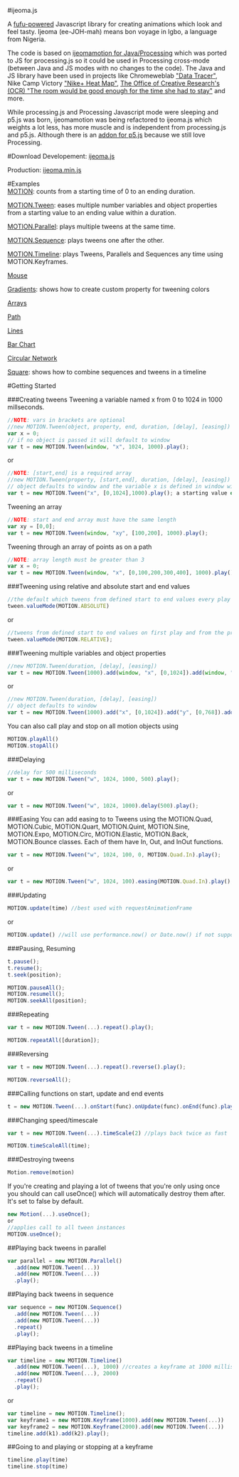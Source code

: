 #ijeoma.js
 
A [fufu-powered](http://en.wikipedia.org/wiki/Fufu) Javascript library for creating animations which look and feel tasty. Ijeoma (ee-JOH-mah) means bon voyage in Igbo, a language from Nigeria. 

The code is based on [ijeomamotion for Java/Processing](https://github.com/ekeneijeoma/ijeomamotion) which was ported to JS for processing.js so it could be used in Processing cross-mode (between Java and JS modes with no changes to the code). The Java and JS library have been used in projects like Chromeweblab ["Data Tracer"](https://www.youtube.com/watch?v=RrgjufJhmwk#t=40), Nike Camp Victory ["Nike+ Heat Map"](https://www.youtube.com/watch?v=xtTGsYyR0Ng#t=140), [The Office of Creative Research's (OCR) "The room would be good enough for the time she had to stay"](https://vimeo.com/69681117) and more. 

While processing.js and Processing Javascript mode were sleeping and p5.js was born, ijeomamotion was being refactored to ijeoma.js which weights a lot less, has more muscle and is independent from processing.js and p5.js. Although there is an [addon for p5.js](https://github.com/ekeneijeoma/p5.ijeoma.js) because we still love Processing. 

#Download 
Developement: [ijeoma.js](http://goo.gl/04mfZ7)

Production: [ijeoma.min.js](http://goo.gl/c5OR98)

#Examples  
[MOTION](http://ekeneijeoma.github.io/ijeoma.js/examples/Motion.html): counts from a starting time of 0 to an ending duration. 

[MOTION.Tween](http://ekeneijeoma.github.io/ijeoma.js/examples/Tween.html): eases multiple number variables and object properties from a starting value to an ending value within a duration. 

[MOTION.Parallel](http://ekeneijeoma.github.io/ijeoma.js/examples/Parallel.html): plays multiple tweens at the same time.

[MOTION.Sequence](http://ekeneijeoma.github.io/ijeoma.js/examples/Sequence.html): plays tweens one after the other.

[MOTION.Timeline](http://ekeneijeoma.github.io/ijeoma.js/examples/Timeline.html): plays Tweens, Parallels and Sequences any time using MOTION.Keyframes.

[Mouse](http://ekeneijeoma.github.io/ijeoma.js/examples/mouse.html)

[Gradients](http://ekeneijeoma.github.io/ijeoma.js/examples/gradients.html): shows how to create custom property for tweening colors

[Arrays](http://ekeneijeoma.github.io/ijeoma.js/examples/arrays.html)

[Path](http://ekeneijeoma.github.io/ijeoma.js/examples/path.html)

[Lines](http://ekeneijeoma.github.io/ijeoma.js/examples/lines.html)

[Bar Chart](http://ekeneijeoma.github.io/ijeoma.js/examples/barChart1.html) 

[Circular Network](http://ekeneijeoma.github.io/ijeoma.js/examples/circularNetwork.html)

[Square](http://ekeneijeoma.github.io/ijeoma.js/examples/square.html): shows how to combine sequences and tweens in a timeline

#Getting Started  

###Creating tweens
Tweening a variable named x from 0 to 1024 in 1000 millseconds. 
```javascript 
//NOTE: vars in brackets are optional
//new MOTION.Tween(object, property, end, duration, [delay], [easing])
var x = 0;
// if no object is passed it will default to window
var t = new MOTION.Tween(window, "x", 1024, 1000).play(); 
```
or
```javascript 
//NOTE: [start,end] is a required array
//new MOTION.Tween(property, [start,end], duration, [delay], [easing])
// object defaults to window and the variable x is defined in window with 
var t = new MOTION.Tween("x", [0,1024],1000).play(); a starting value of 0
```

Tweening an array
```javascript  
//NOTE: start and end array must have the same length
var xy = [0,0];
var t = new MOTION.Tween(window, "xy", [100,200], 1000).play(); 
```

Tweening through an array of points as on a path
```javascript 
//NOTE: array length must be greater than 3
var x = 0;
var t = new MOTION.Tween(window, "x", [0,100,200,300,400], 1000).play(); 
```

###Tweening using relative and absolute start and end values
```javascript
//the default which tweens from defined start to end values every play
tween.valueMode(MOTION.ABSOLUTE) 
```
or
```javascript
//tweens from defined start to end values on first play and from the property's value to a defined end value every play after
tween.valueMode(MOTION.RELATIVE);
```

###Tweening multiple variables and object properties
```javascript
//new MOTION.Tween(duration, [delay], [easing])
var t = new MOTION.Tween(1000).add(window, "x", [0,1024]).add(window, "y", [0,768]).add(window, "size", [0,100]).play();
```
or
```javascript
//new MOTION.Tween(duration, [delay], [easing])
// object defaults to window
var t = new MOTION.Tween(1000).add("x", [0,1024]).add("y", [0,768]).add("size", [0,100]).play(); 
```

You can also call play and stop on all motion objects using
```javascript
MOTION.playAll()
MOTION.stopAll()
```

###Delaying
```javascript
//delay for 500 milliseconds
var t = new MOTION.Tween("w", 1024, 1000, 500).play(); 
```
or
```javascript
var t = new MOTION.Tween("w", 1024, 1000).delay(500).play();
```

###Easing
You can add easing to to Tweens using the MOTION.Quad, MOTION.Cubic, MOTION.Quart, MOTION.Quint, MOTION.Sine, MOTION.Expo, MOTION.Circ, MOTION.Elastic, MOTION.Back, MOTION.Bounce classes. Each of them have In, Out, and InOut functions. 
```javascript
var t = new MOTION.Tween("w", 1024, 100, 0, MOTION.Quad.In).play(); 
```
or
```javascript
var t = new MOTION.Tween("w", 1024, 100).easing(MOTION.Quad.In).play(); 
```

###Updating
```javascript 
MOTION.update(time) //best used with requestAnimationFrame
```
or
```javascript 
MOTION.update() //will use performance.now() or Date.now() if not supported.
```

###Pausing, Resuming  
```javascript  
t.pause(); 
t.resume(); 
t.seek(position); 

MOTION.pauseAll();
MOTION.resumell();
MOTION.seekAll(position);
```
###Repeating
```javascript
var t = new MOTION.Tween(...).repeat().play();

MOTION.repeatAll([duration]);
```
###Reversing
```javascript 
var t = new MOTION.Tween(...).repeat().reverse().play();

MOTION.reverseAll();
```

###Calling functions on start, update and end events 
```javascript
t = new MOTION.Tween(...).onStart(func).onUpdate(func).onEnd(func).play(); 
```

###Changing speed/timescale
```javascript 
var t = new MOTION.Tween(...).timeScale(2) //plays back twice as fast

MOTION.timeScaleAll(time);
``` 

###Destroying tweens
```javascript
Motion.remove(motion)
```

If you're creating and playing a lot of tweens that you're only using once you should can call useOnce() which will automatically destroy them after. It's set to false by default.
```javascript
new Motion(...).useOnce();
or
//applies call to all tween instances
MOTION.useOnce();
```

##Playing back tweens in parallel
```javascript
var parallel = new MOTION.Parallel()
  .add(new MOTION.Tween(...)) 
  .add(new MOTION.Tween(...)) 
  .play(); 
``` 

##Playing back tweens in sequence
```javascript
var sequence = new MOTION.Sequence() 
  .add(new MOTION.Tween(...)) 
  .add(new MOTION.Tween(...))  
  .repeat()
  .play();
``` 

##Playing back tweens in a timeline
```javascript
var timeline = new MOTION.Timeline()
  .add(new MOTION.Tween(...), 1000) //creates a keyframe at 1000 milliseconds and adds that tween object
  .add(new MOTION.Tween(...), 2000)
  .repeat()
  .play();
``` 
or
```javascript
var timeline = new MOTION.Timeline();
var keyframe1 = new MOTION.Keyframe(1000).add(new MOTION.Tween(...))
var keyframe2 = new MOTION.Keyframe(2000).add(new MOTION.Tween(...))
timeline.add(k1).add(k2).play();
``` 

##Going to and playing or stopping at a keyframe
```javascript
timeline.play(time)
timeline.stop(time)
```


